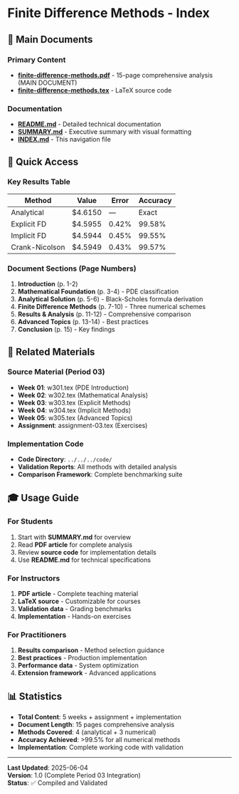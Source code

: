 # Finite Difference Methods - Index

## 📄 Main Documents

### Primary Content
- **[finite-difference-methods.pdf](./finite-difference-methods.pdf)** - 15-page comprehensive analysis (MAIN DOCUMENT)
- **[finite-difference-methods.tex](./finite-difference-methods.tex)** - LaTeX source code

### Documentation  
- **[README.md](./README.md)** - Detailed technical documentation
- **[SUMMARY.md](./SUMMARY.md)** - Executive summary with visual formatting
- **[INDEX.md](./INDEX.md)** - This navigation file

## 🎯 Quick Access

### Key Results Table
| Method | Value | Error | Accuracy |
|--------|-------|-------|----------|
| Analytical | $4.6150 | — | Exact |
| Explicit FD | $4.5955 | 0.42% | 99.58% |  
| Implicit FD | $4.5944 | 0.45% | 99.55% |
| Crank-Nicolson | $4.5949 | 0.43% | 99.57% |

### Document Sections (Page Numbers)
1. **Introduction** (p. 1-2)
2. **Mathematical Foundation** (p. 3-4) - PDE classification
3. **Analytical Solution** (p. 5-6) - Black-Scholes formula derivation  
4. **Finite Difference Methods** (p. 7-10) - Three numerical schemes
5. **Results & Analysis** (p. 11-12) - Comprehensive comparison
6. **Advanced Topics** (p. 13-14) - Best practices
7. **Conclusion** (p. 15) - Key findings

## 🔗 Related Materials

### Source Material (Period 03)
- **Week 01**: w301.tex (PDE Introduction)
- **Week 02**: w302.tex (Mathematical Analysis)  
- **Week 03**: w303.tex (Explicit Methods)
- **Week 04**: w304.tex (Implicit Methods)
- **Week 05**: w305.tex (Advanced Topics)
- **Assignment**: assignment-03.tex (Exercises)

### Implementation Code
- **Code Directory**: `../../../code/`
- **Validation Reports**: All methods with detailed analysis
- **Comparison Framework**: Complete benchmarking suite

## 🎓 Usage Guide

### For Students
1. Start with **SUMMARY.md** for overview
2. Read **PDF article** for complete analysis  
3. Review **source code** for implementation details
4. Use **README.md** for technical specifications

### For Instructors
1. **PDF article** - Complete teaching material
2. **LaTeX source** - Customizable for courses
3. **Validation data** - Grading benchmarks
4. **Implementation** - Hands-on exercises

### For Practitioners  
1. **Results comparison** - Method selection guidance
2. **Best practices** - Production implementation  
3. **Performance data** - System optimization
4. **Extension framework** - Advanced applications

## 📊 Statistics

- **Total Content**: 5 weeks + assignment + implementation
- **Document Length**: 15 pages comprehensive analysis
- **Methods Covered**: 4 (analytical + 3 numerical)
- **Accuracy Achieved**: >99.5% for all numerical methods
- **Implementation**: Complete working code with validation

---
**Last Updated**: 2025-06-04  
**Version**: 1.0 (Complete Period 03 Integration)  
**Status**: ✅ Compiled and Validated
